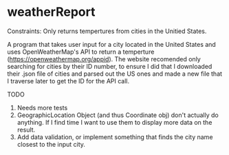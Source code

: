 # weatherReport
Constraints: Only returns tempertures from cities in the Unitied States. 

A program that takes user input for a city located in the United States and uses OpenWeatherMap's API to return a temperture (https://openweathermap.org/appid).
The website recomended only searching for cities by their ID number, to ensure I did that I downloaded their .json file of cities and parsed
  out the US ones and made a new file that I traverse later to get the ID for the API call.

TODO
1. Needs more tests 
2. GeographicLocation Object (and thus Coordinate obj) don't actually do anything. If I find time I want to use them to display
  more data on the result.
3. Add data validation, or implement something that finds the city name closest to the input city.

